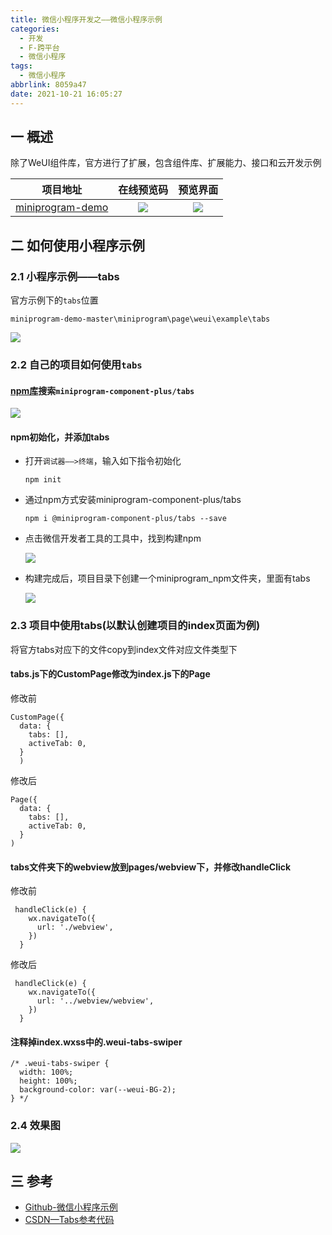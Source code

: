 ```yaml
---
title: 微信小程序开发之——微信小程序示例
categories:
  - 开发
  - F-跨平台
  - 微信小程序
tags:
  - 微信小程序
abbrlink: 8059a47
date: 2021-10-21 16:05:27
---
```

## 一 概述

除了WeUI组件库，官方进行了扩展，包含组件库、扩展能力、接口和云开发示例

|                           项目地址                           | 在线预览码 | 预览界面 |
| :----------------------------------------------------------: | :--------: | :------: |
| [miniprogram-demo](https://github.com/wechat-miniprogram/miniprogram-demo) |   ![][1]   |  ![][2]  |

<!--more-->

## 二 如何使用小程序示例

### 2.1 小程序示例——tabs

官方示例下的`tabs`位置

```
miniprogram-demo-master\miniprogram\page\weui\example\tabs
```

![][3]

### 2.2 自己的项目如何使用`tabs`

#### [npm库][00]搜索`miniprogram-component-plus/tabs`
![][4]

#### npm初始化，并添加tabs

* 打开`调试器——>终端`，输入如下指令初始化

  ```
  npm init
  ```

* 通过npm方式安装miniprogram-component-plus/tabs

  ```
  npm i @miniprogram-component-plus/tabs --save
  ```

* 点击微信开发者工具的工具中，找到构建npm

  ![][5]
  
* 构建完成后，项目目录下创建一个miniprogram_npm文件夹，里面有tabs

  ![][6]

### 2.3 项目中使用tabs(以默认创建项目的index页面为例)

将官方tabs对应下的文件copy到index文件对应文件类型下

#### tabs.js下的CustomPage修改为index.js下的Page

修改前

```
CustomPage({
  data: {
    tabs: [],
    activeTab: 0,
  }
  )
```

修改后

```
Page({
  data: {
    tabs: [],
    activeTab: 0,
  }
)
```

#### tabs文件夹下的webview放到pages/webview下，并修改handleClick

修改前

```
 handleClick(e) {
    wx.navigateTo({
      url: './webview',
    })
  }
```

修改后

```
 handleClick(e) {
    wx.navigateTo({
      url: '../webview/webview',
    })
  }
```

#### 注释掉index.wxss中的.weui-tabs-swiper

```
/* .weui-tabs-swiper {
  width: 100%;
  height: 100%;
  background-color: var(--weui-BG-2);
} */
```

### 2.4 效果图
![][7]

## 三 参考
* [Github-微信小程序示例](https://github.com/wechat-miniprogram/miniprogram-demo)
* [CSDN—Tabs参考代码](https://download.csdn.net/download/Calvin_zhou/33630609)


[00]:https://www.npmjs.com/
[1]:https://cdn.jsdelivr.net/gh/pgzxc/cdn@master/blog-wechat/wechat-yun-scan-demo.png
[2]:https://cdn.jsdelivr.net/gh/pgzxc/cdn@master/blog-wechat/wechat-weui-github-samples.png
[3]:https://cdn.jsdelivr.net/gh/pgzxc/cdn@master/blog-wechat/wechat-weui-samples-tabs.png
[4]:https://cdn.jsdelivr.net/gh/pgzxc/cdn@master/blog-wechat/wechat-weui-sample-npm-tabs-search.png
[5]:https://cdn.jsdelivr.net/gh/pgzxc/cdn@master/blog-wechat/wechat-weui-samples-tools-npm.png
[6]:https://cdn.jsdelivr.net/gh/pgzxc/cdn@master/blog-wechat/wechat-weui-samples-miniprogram-tabs.png
[7]:https://cdn.jsdelivr.net/gh/pgzxc/cdn@master/blog-wechat/wechat-weui-sapmiles-tabs-preview.gif
